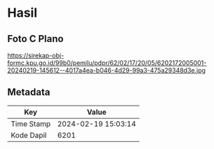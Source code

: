 # Hasil

## Foto C Plano

https://sirekap-obj-formc.kpu.go.id/99b0/pemilu/pdpr/62/02/17/20/05/6202172005001-20240219-145612--4017a4ea-b046-4d29-99a3-475a29348d3e.jpg


## Metadata

| Key        | Value               |
| ---------- | ------------------- |
| Time Stamp | 2024-02-19 15:03:14 |
| Kode Dapil | 6201                |



